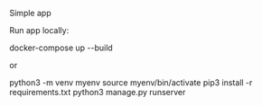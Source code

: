 Simple app

Run app locally:

docker-compose up --build

or

python3 -m venv myenv
source myenv/bin/activate
pip3 install -r requirements.txt
python3 manage.py runserver